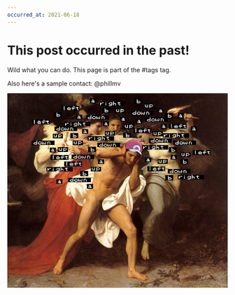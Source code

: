```yaml
---
occurred_at: 2021-06-18
---
```


# This post occurred in the past!

Wild what you can do. This page is part of the #tags tag.

Also here's a sample contact: @phillmv

![also images work. i am kinda cheating with this url rn - there's a bug with paths - but you get the idea](67d.jpg)
